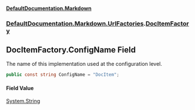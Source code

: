 #### [DefaultDocumentation\.Markdown](../../../../index.md 'index')
### [DefaultDocumentation\.Markdown\.UrlFactories](../../../../index.md#DefaultDocumentation.Markdown.UrlFactories 'DefaultDocumentation\.Markdown\.UrlFactories').[DocItemFactory](index.md 'DefaultDocumentation\.Markdown\.UrlFactories\.DocItemFactory')

## DocItemFactory\.ConfigName Field

The name of this implementation used at the configuration level\.

```csharp
public const string ConfigName = "DocItem";
```

#### Field Value
[System\.String](https://docs.microsoft.com/en-us/dotnet/api/System.String 'System\.String')